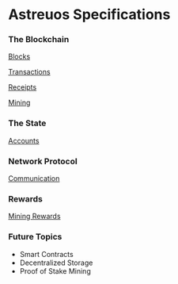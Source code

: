 
# Astreuos Specifications

### The Blockchain

[Blocks](https://github.com/astreuos/astreuos-specifications/blob/main/blockchain/blocks.md)

[Transactions](https://github.com/astreuos/astreuos-specifications/blob/main/blockchain/transactions.md)

[Receipts](https://github.com/astreuos/astreuos-specifications/blob/main/blockchain/receipts.md)

[Mining](https://github.com/astreuos/astreuos-specifications/blob/main/blockchain/mining.md)

### The State

[Accounts](https://github.com/astreuos/astreuos-specifications/blob/main/state/accounts.md)

### Network Protocol

[Communication](https://github.com/astreuos/astreuos-specifications/blob/main/network/communication.md)

### Rewards

[Mining Rewards](https://github.com/astreuos/astreuos-specifications/blob/main/rewards/mining.md)

### Future Topics

- Smart Contracts
- Decentralized Storage
- Proof of Stake Mining
